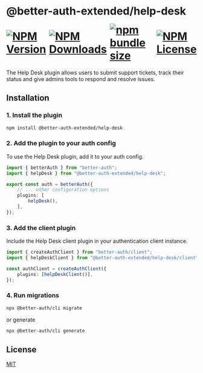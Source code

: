 <h1>
    @better-auth-extended/help-desk
    <div style="display:flex;align-items:center;gap:0.5rem;margin-top:1rem;margin-bottom:0.5rem" aria-hidden="true">
        <a href="https://www.npmjs.com/package/@better-auth-extended/help-desk">
          <img alt="NPM Version" src="https://img.shields.io/npm/v/@better-auth-extended/help-desk?style=flat-square">
        </a>
        <a href="https://www.npmjs.com/package/@better-auth-extended/help-desk">
          <img alt="NPM Downloads" src="https://img.shields.io/npm/dm/@better-auth-extended/help-desk?style=flat-square">
        </a>
        <a href="#">
          <img alt="npm bundle size" src="https://img.shields.io/bundlephobia/min/@better-auth-extended/help-desk?style=flat-square">
        </a>
        <a href="https://github.com/jslno/better-auth-extended/blob/feat/onboarding/packages/plugins/help-desk/LICENSE.md">
          <img alt="NPM License" src="https://img.shields.io/npm/l/@better-auth-extended/help-desk?style=flat-square">
        </a>
    </div>
</h1>

The Help Desk plugin allows users to submit support tickets, track their status and give admins tools to respond and resolve issues.

## Installation

### 1. Install the plugin

```bash
npm install @better-auth-extended/help-desk
```

### 2. Add the plugin to your auth config

To use the Help Desk plugin, add it to your auth config.

```ts
import { betterAuth } from "better-auth";
import { helpDesk } from "@better-auth-extended/help-desk";

export const auth = betterAuth({
    // ... other configuration options
    plugins: [
        helpDesk(),
    ],
});
```

### 3. Add the client plugin

Include the Help Desk client plugin in your authentication client instance.

```ts
import { createAuthClient } from "better-auth/client";
import { helpDeskClient } from "@better-auth-extended/help-desk/client";

const authClient = createAuthClient({
    plugins: [helpDeskClient()],
});
```

### 4. Run migrations

```bash
npx @better-auth/cli migrate
```

or generate

```bash
npx @better-auth/cli generate
```

## License

[MIT](LICENSE.md)

